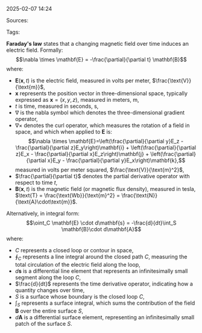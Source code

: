 2025-02-07 14:24

Sources: 

Tags:

**Faraday's law** states that a changing magnetic field over time induces an electric field. Formally:
$$\nabla \times \mathbf{E} = -\frac{\partial}{\partial t} \mathbf{B}$$
where:
- $\mathbf{E}(\mathbf{x},t)$ is the electric field, measured in volts per meter, $\frac{\text{V}}{\text{m}}$,
- $\mathbf{x}$ represents the position vector in three-dimensional space, typically expressed as $\mathbf{x}=(x,y,z)$, measured in meters, $\text{m}$,
- $t$ is time, measured in seconds, $\text{s}$,
- $\nabla$ is the nabla symbol which denotes the three-dimensional gradient operator,
- $\nabla \times$ denotes the curl operator, which measures the rotation of a field in space, and which when applied to $\mathbf{E}$ is: $$\nabla \times \mathbf{E}=\left(\frac{\partial}{\partial y}E_z - \frac{\partial}{\partial z}E_y\right)\mathbf{i} + \left(\frac{\partial}{\partial z}E_x - \frac{\partial}{\partial x}E_z\right)\mathbf{j} + \left(\frac{\partial}{\partial x}E_y - \frac{\partial}{\partial y}E_x\right)\mathbf{k},$$ measured in volts per meter squared, $\frac{\text{V}}{\text{m}^2}$,
- $\frac{\partial}{\partial t}$ denotes the partial derivative operator with respect to time $t$,
- $\mathbf{B}(\mathbf{x},t)$ is the magnetic field (or magnetic flux density), measured in tesla, $\text{T} = \frac{\text{Wb}}{\text{m}^2} = \frac{\text{N}}{\text{A}\cdot\text{m}}$. 

Alternatively, in integral form: $$\oint_C \mathbf{E} \cdot d\mathbf{s} = -\frac{d}{dt}\int_S \mathbf{B}\cdot d\mathbf{A}$$ where:
- $C$ represents a closed loop or contour in space,
- $\oint_C$ represents a line integral around the closed path $C$, measuring the total circulation of the electric field along the loop,
- $d\mathbf{s}$ is a differential line element that represents an infinitesimally small segment along the loop $C$,
- $\frac{d}{dt}$ represents the time derivative operator, indicating how a quantity changes over time,
- $S$ is a surface whose boundary is the closed loop $C$,
- $\int_S$ represents a surface integral, which sums the contribution of the field $\mathbf{B}$ over the entire surface $S$, 
- $d\mathbf{A}$ is a differential surface element, representing an infinitesimally small patch of the surface $S$.